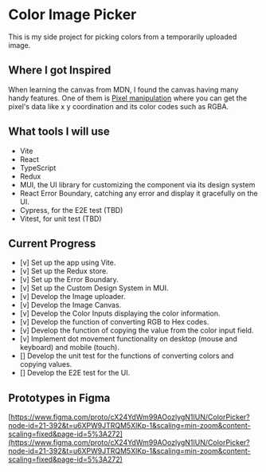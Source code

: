 # Color Image Picker

This is my side project for picking colors from a temporarily uploaded image.

## Where I got Inspired

When learning the canvas from MDN, I found the canvas having many handy features.
One of them is [Pixel manipulation](https://developer.mozilla.org/en-US/docs/Web/API/Canvas_API/Tutorial/Pixel_manipulation_with_canvas) where you can get the pixel's data like x y coordination and its color codes such as RGBA.

## What tools I will use

- Vite
- React
- TypeScript
- Redux
- MUI, the UI library for customizing the component via its design system
- React Error Boundary, catching any error and display it gracefully on the UI.
- Cypress, for the E2E test (TBD)
- Vitest, for unit test (TBD)

## Current Progress

- [v] Set up the app using Vite.
- [v] Set up the Redux store.
- [v] Set up the Error Boundary.
- [v] Set up the Custom Design System in MUI.
- [v] Develop the Image uploader.
- [v] Develop the Image Canvas.
- [v] Develop the Color Inputs displaying the color information.
- [v] Develop the function of converting RGB to Hex codes.
- [v] Develop the function of copying the value from the color input field.
- [v] Implement dot movement functionality on desktop (mouse and keyboard) and mobile (touch).
- [] Develop the unit test for the functions of converting colors and copying values.
- [] Develop the E2E test for the UI.

## Prototypes in Figma

[https://www.figma.com/proto/cX24YdWm99AOozlygN1IUN/ColorPicker?node-id=21-392&t=u6XPW9JTRQM5XlKp-1&scaling=min-zoom&content-scaling=fixed&page-id=5%3A272](https://www.figma.com/proto/cX24YdWm99AOozlygN1IUN/ColorPicker?node-id=21-392&t=u6XPW9JTRQM5XlKp-1&scaling=min-zoom&content-scaling=fixed&page-id=5%3A272)